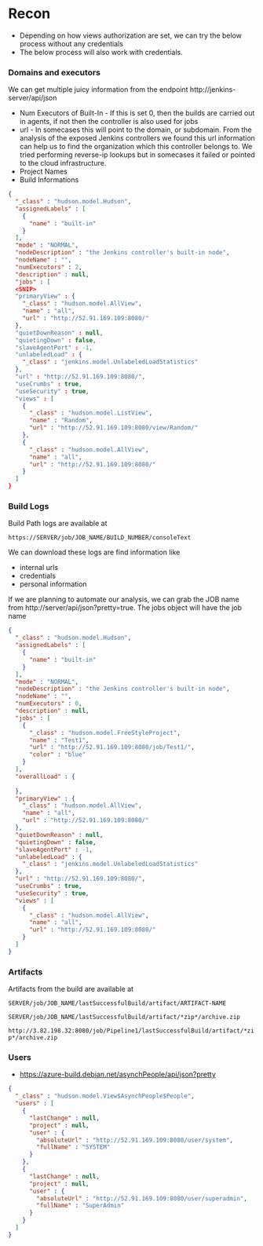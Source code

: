 # Recon

- Depending on how views authorization are set, we can try the below process without any credentials
- The below process will also work with credentials.

### Domains and executors

We can get multiple juicy information from the endpoint http://jenkins-server/api/json
- Num Executors of Built-In - If this is set 0, then the builds are carried out in agents, if not then the controller is also used for jobs
- url - In somecases this will point to the domain, or subdomain. From the analysis of the exposed Jenkins controllers we found this url information can help us to find the organization which this controller belongs to. We tried performing reverse-ip lookups but in somecases it failed or pointed to the cloud infrastructure.
- Project Names
- Build Informations

``` json
{
  "_class" : "hudson.model.Hudson",
  "assignedLabels" : [
    {
      "name" : "built-in"
    }
  ],
  "mode" : "NORMAL",
  "nodeDescription" : "the Jenkins controller's built-in node",
  "nodeName" : "",
  "numExecutors" : 2,
  "description" : null,
  "jobs" : [
  <SNIP>
  "primaryView" : {
    "_class" : "hudson.model.AllView",
    "name" : "all",
    "url" : "http://52.91.169.109:8080/"
  },
  "quietDownReason" : null,
  "quietingDown" : false,
  "slaveAgentPort" : -1,
  "unlabeledLoad" : {
    "_class" : "jenkins.model.UnlabeledLoadStatistics"
  },
  "url" : "http://52.91.169.109:8080/",
  "useCrumbs" : true,
  "useSecurity" : true,
  "views" : [
    {
      "_class" : "hudson.model.ListView",
      "name" : "Random",
      "url" : "http://52.91.169.109:8080/view/Random/"
    },
    {
      "_class" : "hudson.model.AllView",
      "name" : "all",
      "url" : "http://52.91.169.109:8080/"
    }
  ]
}
```

### Build Logs
 
Build Path logs are available at
``` 
https://SERVER/job/JOB_NAME/BUILD_NUMBER/consoleText
```
We can download these logs are find information like
- internal urls
- credentials
- personal information




If we are planning to automate our analysis, we can grab the JOB name from http://server/api/json?pretty=true. The jobs object will have the job name
``` json
{
  "_class" : "hudson.model.Hudson",
  "assignedLabels" : [
    {
      "name" : "built-in"
    }
  ],
  "mode" : "NORMAL",
  "nodeDescription" : "the Jenkins controller's built-in node",
  "nodeName" : "",
  "numExecutors" : 0,
  "description" : null,
  "jobs" : [
    {
      "_class" : "hudson.model.FreeStyleProject",
      "name" : "Test1",
      "url" : "http://52.91.169.109:8080/job/Test1/",
      "color" : "blue"
    }
  ],
  "overallLoad" : {
    
  },
  "primaryView" : {
    "_class" : "hudson.model.AllView",
    "name" : "all",
    "url" : "http://52.91.169.109:8080/"
  },
  "quietDownReason" : null,
  "quietingDown" : false,
  "slaveAgentPort" : -1,
  "unlabeledLoad" : {
    "_class" : "jenkins.model.UnlabeledLoadStatistics"
  },
  "url" : "http://52.91.169.109:8080/",
  "useCrumbs" : true,
  "useSecurity" : true,
  "views" : [
    {
      "_class" : "hudson.model.AllView",
      "name" : "all",
      "url" : "http://52.91.169.109:8080/"
    }
  ]
}
```

### Artifacts

Artifacts from the build are available at 

```SERVER/job/JOB_NAME/lastSuccessfulBuild/artifact/ARTIFACT-NAME```

```SERVER/job/JOB_NAME/lastSuccessfulBuild/artifact/*zip*/archive.zip```

```http://3.82.198.32:8080/job/Pipeline1/lastSuccessfulBuild/artifact/*zip*/archive.zip```

### Users

- https://azure-build.debian.net/asynchPeople/api/json?pretty
``` json
{
  "_class" : "hudson.model.View$AsynchPeople$People",
  "users" : [
    {
      "lastChange" : null,
      "project" : null,
      "user" : {
        "absoluteUrl" : "http://52.91.169.109:8080/user/system",
        "fullName" : "SYSTEM"
      }
    },
    {
      "lastChange" : null,
      "project" : null,
      "user" : {
        "absoluteUrl" : "http://52.91.169.109:8080/user/superadmin",
        "fullName" : "SuperAdmin"
      }
    }
  ]
}
```

